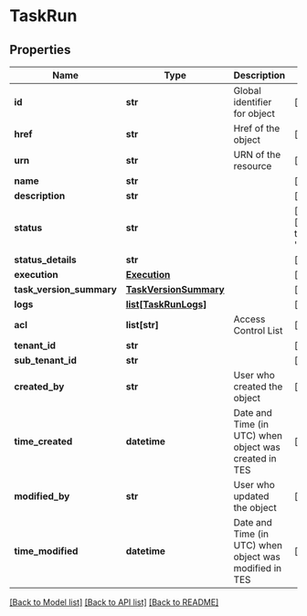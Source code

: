 # TaskRun

## Properties
Name | Type | Description | Notes
------------ | ------------- | ------------- | -------------
**id** | **str** | Global identifier for object | [optional] 
**href** | **str** | Href of the object | [optional] 
**urn** | **str** | URN of the resource | [optional] 
**name** | **str** |  | [optional] 
**description** | **str** |  | [optional] 
**status** | **str** |  | [optional] [default to 'Pending']
**status_details** | **str** |  | [optional] 
**execution** | [**Execution**](Execution.md) |  | [optional] 
**task_version_summary** | [**TaskVersionSummary**](TaskVersionSummary.md) |  | [optional] 
**logs** | [**list[TaskRunLogs]**](TaskRunLogs.md) |  | [optional] 
**acl** | **list[str]** | Access Control List | [optional] 
**tenant_id** | **str** |  | [optional] 
**sub_tenant_id** | **str** |  | [optional] 
**created_by** | **str** | User who created the object | [optional] 
**time_created** | **datetime** | Date and Time (in UTC) when object was created in TES | [optional] 
**modified_by** | **str** | User who updated the object | [optional] 
**time_modified** | **datetime** | Date and Time (in UTC) when object was modified in TES | [optional] 

[[Back to Model list]](../README.md#documentation-for-models) [[Back to API list]](../README.md#documentation-for-api-endpoints) [[Back to README]](../README.md)



